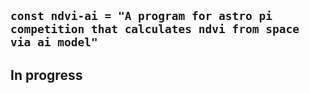 `const ndvi-ai = "A program for astro pi competition that calculates ndvi from space via ai model"`
---
## In progress 
